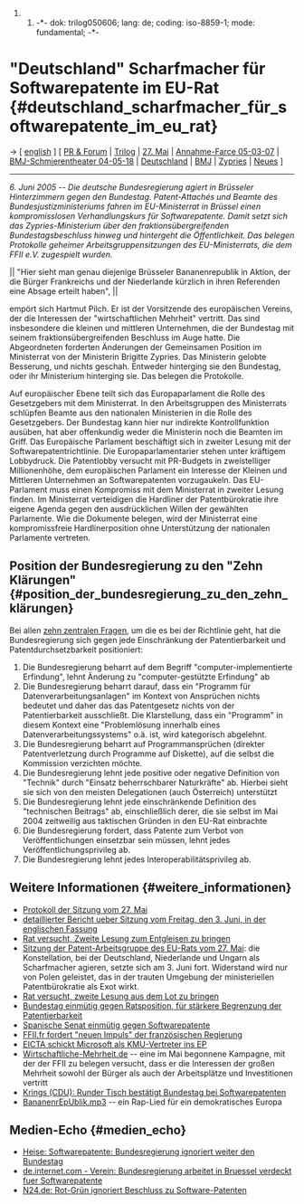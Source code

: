 1.  1.  -\*- dok: trilog050606; lang: de; coding: iso-8859-1; mode:
        fundamental; -\*-

# \"Deutschland\" Scharfmacher für Softwarepatente im EU-Rat {#deutschland_scharfmacher_für_softwarepatente_im_eu_rat}

-\> \[ [ english](Trilog050606En "wikilink") \] \[ [PR &
Forum](http://www.nosoftwarepatents.com/phpBB2/viewtopic.php?t=598 "wikilink")
\| [ Trilog](Trilog0506En "wikilink") \| [ 27.
Mai](Cons050527En "wikilink") \| [ Annahme-Farce
05-03-07](Cons050307De "wikilink") \| [ BMJ-Schmierentheater
04-05-18](ConsDe040518De "wikilink") \| [
Deutschland](SwpatdeDe "wikilink") \| [ BMJ](SwpatbmjDe "wikilink") \| [
Zypries](BrigitteZypriesDe "wikilink") \| [
Neues](SwpatcninoDe "wikilink") \]

------------------------------------------------------------------------

*6. Juni 2005 \-- Die deutsche Bundesregierung agiert in Brüsseler
Hinterzimmern gegen den Bundestag. Patent-Attachés und Beamte des
Bundesjustizministeriums fahren im EU-Ministerrat in Brüssel einen
kompromisslosen Verhandlungskurs für Softwarepatente. Damit setzt sich
das Zypries-Ministerium über den fraktionsübergreifenden
Bundestagsbeschluss hinweg und hintergeht die Öffentlichkeit. Das
belegen Protokolle geheimer Arbeitsgruppensitzungen des EU-Ministerrats,
die dem FFII e.V. zugespielt wurden.*

\|\| \"Hier sieht man genau diejenige Brüsseler Bananenrepublik in
Aktion, der die Bürger Frankreichs und der Niederlande kürzlich in ihren
Referenden eine Absage erteilt haben\", \|\|

empört sich Hartmut Pilch. Er ist der Vorsitzende des europäischen
Vereins, der die Interessen der \"wirtschaftlichen Mehrheit\" vertritt.
Das sind insbesondere die kleinen und mittleren Unternehmen, die der
Bundestag mit seinem fraktionsübergreifenden Beschluss im Auge hatte.
Die Abgeordneten forderten Änderungen der Gemeinsamen Position im
Ministerrat von der Ministerin Brigitte Zypries. Das Ministerin gelobte
Besserung, und nichts geschah. Entweder hinterging sie den Bundestag,
oder ihr Ministerium hinterging sie. Das belegen die Protokolle.

Auf europäischer Ebene teilt sich das Europaparlament die Rolle des
Gesetzgebers mit dem Ministerrat. In den Arbeitsgruppen des Ministerrats
schlüpfen Beamte aus den nationalen Ministerien in die Rolle des
Gesetzgebers. Der Bundestag kann hier nur indirekte Kontrollfunktion
ausüben, hat aber offenkundig weder die Ministerin noch die Beamten im
Griff. Das Europäische Parlament beschäftigt sich in zweiter Lesung mit
der Softwarepatentrichtlinie. Die Europaparlamentarier stehen unter
kräftigem Lobbydruck. Die Patentlobby versucht mit PR-Budgets in
zweistelliger Millionenhöhe, dem europäischen Parlament ein Interesse
der Kleinen und Mittleren Unternehmen an Softwarepatenten vorzugaukeln.
Das EU-Parlament muss einen Kompromiss mit dem Ministerrat in zweiter
Lesung finden. Im Ministerrat verteidigen die Hardliner der
Patentbürokratie ihre eigene Agenda gegen den ausdrücklichen Willen der
gewählten Parlamente. Wie die Dokumente belegen, wird der Ministerrat
eine kompromissfreie Hardlinerposition ohne Unterstützung der nationalen
Parlamente vertreten.

## Position der Bundesregierung zu den \"Zehn Klärungen\" {#position_der_bundesregierung_zu_den_zehn_klärungen}

Bei allen [zehn zentralen
Fragen](http://swpat.ffii.org/papers/europarl0309/amends05/juri0504/ "wikilink"),
um die es bei der Richtlinie geht, hat die Bundesregierung sich gegen
jede Einschränkung der Patentierbarkeit und Patentdurchsetzbarkeit
positioniert:

1.  Die Bundesregierung beharrt auf dem Begriff
    \"computer-implementierte Erfindung\", lehnt Änderung zu
    \"computer-gestützte Erfindung\" ab
2.  Die Bundesregierung beharrt darauf, dass ein \"Programm für
    Datenverarbeitungsanlagen\" im Kontext von Ansprüchen nichts
    bedeutet und daher das das Patentgesetz nichts von der
    Patentierbarkeit ausschließt. Die Klarstellung, dass ein
    \"Programm\" in diesem Kontext eine \"Problemlösung innerhalb eines
    Datenverarbeitungssystems\" o.ä. ist, wird kategorisch abgelehnt.
3.  Die Bundesregierung beharrt auf Programmansprüchen (direkter
    Patentverletzung durch Programme auf Diskette), auf die selbst die
    Kommission verzichten möchte.
4.  Die Bundesregierung lehnt jede positive oder negative Definition von
    \"Technik\" durch \"Einsatz beherrschbarer Naturkräfte\" ab. Hierbei
    sieht sie sich von den meisten Delegationen (auch Österreich)
    unterstützt
5.  Die Bundesregierung lehnt jede einschränkende Definition des
    \"technischen Beitrags\" ab, einschließlich derer, die sie selbst im
    Mai 2004 zeitweilig aus taktischen Gründen in den EU-Rat einbrachte
6.  Die Bundesregierung fordert, dass Patente zum Verbot von
    Veröffentlichungen einsetzbar sein müssen, lehnt jedes
    Veröffentlichungsprivileg ab.
7.  Die Bundesregierung lehnt jedes Interoperabilitätsprivileg ab.

## Weitere Informationen {#weitere_informationen}

-   [Protokoll der Sitzung vom 27.
    Mai](http://swpat.ffii.org/log/05/cons0527/ "wikilink")
-   [ detaillierter Bericht ueber Sitzung vom Freitag, den 3. Juni, in
    der englischen Fassung](Trilog050606En "wikilink")
-   [ Rat versucht, Zweite Lesung zum Entgleisen zu
    bringen](Trilog0506En "wikilink")
-   [ Sitzung der Patent-Arbeitsgruppe des EU-Rats vom 27.
    Mai](Cons050527En "wikilink"): die Konstellation, bei der
    Deutschland, Niederlande und Ungarn als Scharfmacher agieren, setzte
    sich am 3. Juni fort. Widerstand wird nur von Polen geleistet, das
    in der trauten Umgebung der ministeriellen Patentbürokratie als Exot
    wirkt.
-   [ Rat versucht, zweite Lesung aus dem Lot zu
    bringen](Trilog0506En "wikilink")
-   [ Bundestag einmütig gegen Ratsposition, für stärkere Begrenzung der
    Patentierbarkeit](Bundestag050218De "wikilink")
-   [ Spanische Senat einmütig gegen
    Softwarepatente](Senado050208En "wikilink")
-   [ FFII.fr fordert \"neuen Impuls\" der französischen
    Regierung](ConsFr050602Fr "wikilink")
-   [EICTA schickt Microsoft als KMU-Vertreter ins
    EP](http://swpat.ffii.org/log/05/eictasme04/ "wikilink")
-   [Wirtschaftliche-Mehrheit.de](http://www.wirtschaftliche-mehrheit.de/ "wikilink")
    \-- eine im Mai begonnene Kampagne, mit der der FFII zu belegen
    versucht, dass er die Interessen der großen Mehrheit sowohl der
    Bürger als auch der Arbeitsplätze und Investitionen vertritt
-   [Krings (CDU): Runder Tisch bestätigt Bundestag bei
    Softwarepatenten](http://www.presseportal.de/story.htx?nr=686009 "wikilink")
-   [BananenrEpUblik.mp3](http://mp3.de/musik/genre/band/040000/254156/31_199563 "wikilink")
    \-- ein Rap-Lied für ein demokratisches Europa

## Medien-Echo {#medien_echo}

-   [Heise: Softwarepatente: Bundesregierung ignoriert weiter den
    Bundestag](http://www.heise.de/newsticker/meldung/60299 "wikilink")
-   [de.internet.com - Verein: Bundesregierung arbeitet in Bruessel
    verdeckt fuer
    Softwarepatente](http://de.internet.com/index.php?id=2036082&section=Marketing-News "wikilink")
-   [N24.de: Rot-Grün ignoriert Beschluss zu
    Software-Patenten](http://www.n24.de/wirtschaft/multimedia/index.php/n2005060615481500002 "wikilink")
